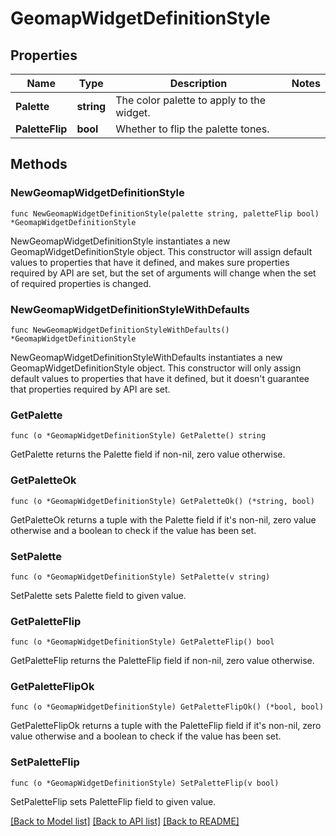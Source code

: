 # GeomapWidgetDefinitionStyle

## Properties

Name | Type | Description | Notes
---- | ---- | ----------- | ------
**Palette** | **string** | The color palette to apply to the widget. | 
**PaletteFlip** | **bool** | Whether to flip the palette tones. | 

## Methods

### NewGeomapWidgetDefinitionStyle

`func NewGeomapWidgetDefinitionStyle(palette string, paletteFlip bool) *GeomapWidgetDefinitionStyle`

NewGeomapWidgetDefinitionStyle instantiates a new GeomapWidgetDefinitionStyle object.
This constructor will assign default values to properties that have it defined,
and makes sure properties required by API are set, but the set of arguments
will change when the set of required properties is changed.

### NewGeomapWidgetDefinitionStyleWithDefaults

`func NewGeomapWidgetDefinitionStyleWithDefaults() *GeomapWidgetDefinitionStyle`

NewGeomapWidgetDefinitionStyleWithDefaults instantiates a new GeomapWidgetDefinitionStyle object.
This constructor will only assign default values to properties that have it defined,
but it doesn't guarantee that properties required by API are set.

### GetPalette

`func (o *GeomapWidgetDefinitionStyle) GetPalette() string`

GetPalette returns the Palette field if non-nil, zero value otherwise.

### GetPaletteOk

`func (o *GeomapWidgetDefinitionStyle) GetPaletteOk() (*string, bool)`

GetPaletteOk returns a tuple with the Palette field if it's non-nil, zero value otherwise
and a boolean to check if the value has been set.

### SetPalette

`func (o *GeomapWidgetDefinitionStyle) SetPalette(v string)`

SetPalette sets Palette field to given value.


### GetPaletteFlip

`func (o *GeomapWidgetDefinitionStyle) GetPaletteFlip() bool`

GetPaletteFlip returns the PaletteFlip field if non-nil, zero value otherwise.

### GetPaletteFlipOk

`func (o *GeomapWidgetDefinitionStyle) GetPaletteFlipOk() (*bool, bool)`

GetPaletteFlipOk returns a tuple with the PaletteFlip field if it's non-nil, zero value otherwise
and a boolean to check if the value has been set.

### SetPaletteFlip

`func (o *GeomapWidgetDefinitionStyle) SetPaletteFlip(v bool)`

SetPaletteFlip sets PaletteFlip field to given value.



[[Back to Model list]](../README.md#documentation-for-models) [[Back to API list]](../README.md#documentation-for-api-endpoints) [[Back to README]](../README.md)


